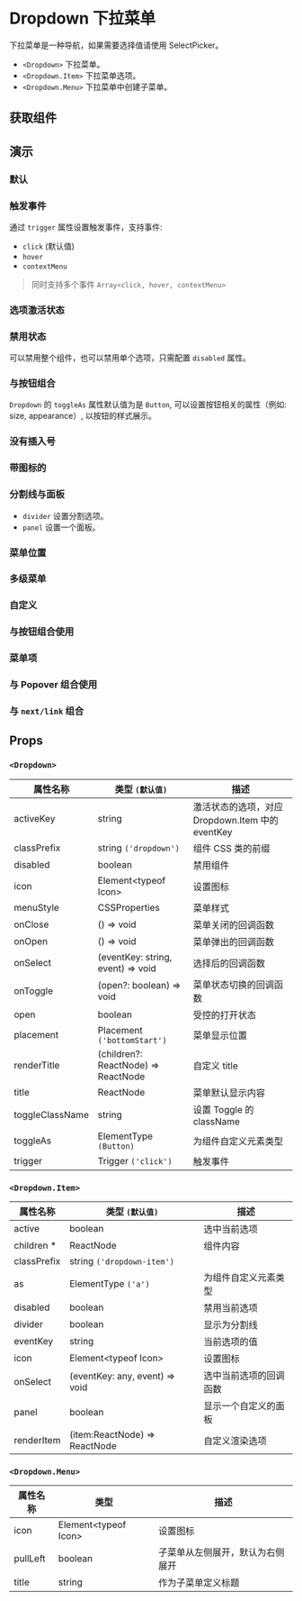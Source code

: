 # Dropdown 下拉菜单

下拉菜单是一种导航，如果需要选择值请使用 SelectPicker。

- `<Dropdown>` 下拉菜单。
- `<Dropdown.Item>` 下拉菜单选项。
- `<Dropdown.Menu>` 下拉菜单中创建子菜单。

## 获取组件

<!--{include:(components/dropdown/fragments/import.md)}-->

## 演示

### 默认

<!--{include:`basic.md`}-->

### 触发事件

通过 `trigger` 属性设置触发事件，支持事件:

- `click` (默认值)
- `hover`
- `contextMenu`

> 同时支持多个事件 `Array<click, hover, contextMenu>`

<!--{include:`trigger.md`}-->

### 选项激活状态

<!--{include:`active.md`}-->

### 禁用状态

可以禁用整个组件，也可以禁用单个选项，只需配置 `disabled` 属性。

<!--{include:`disabled.md`}-->

### 与按钮组合

`Dropdown` 的 `toggleAs` 属性默认值为是 `Button`, 可以设置按钮相关的属性（例如: size, appearance）, 以按钮的样式展示。

<!--{include:`toggle-as.md`}-->

### 没有插入号

<!--{include:`no-caret.md`}-->

### 带图标的

<!--{include:`icons.md`}-->

### 分割线与面板

- `divider` 设置分割选项。
- `panel` 设置一个面板。

<!--{include:`divider.md`}-->

### 菜单位置

<!--{include:`placement.md`}-->

### 多级菜单

<!--{include:`submenu.md`}-->

### 自定义

<!--{include:`custom.md`}-->

### 与按钮组合使用

<!--{include:`buttons.md`}-->

### 菜单项

<!--{include:`menu-items.md`}-->

### 与 Popover 组合使用

<!--{include:`with-popover.md`}-->

### 与 `next/link` 组合

<!--{include:`with-router.md`}-->

## Props

<!--{include:(_common/types/placement8.md)}-->
<!--{include:(_common/types/trigger.md)}-->

### `<Dropdown>`

| 属性名称        | 类型 `(默认值)`                     | 描述                                             |
| --------------- | ----------------------------------- | ------------------------------------------------ |
| activeKey       | string                              | 激活状态的选项，对应 Dropdown.Item 中的 eventKey |
| classPrefix     | string `('dropdown')`               | 组件 CSS 类的前缀                                |
| disabled        | boolean                             | 禁用组件                                         |
| icon            | Element&lt;typeof Icon&gt;          | 设置图标                                         |
| menuStyle       | CSSProperties                       | 菜单样式                                         |
| onClose         | () => void                          | 菜单关闭的回调函数                               |
| onOpen          | () => void                          | 菜单弹出的回调函数                               |
| onSelect        | (eventKey: string, event) => void   | 选择后的回调函数                                 |
| onToggle        | (open?: boolean) => void            | 菜单状态切换的回调函数                           |
| open            | boolean                             | 受控的打开状态                                   |
| placement       | Placement `('bottomStart')`         | 菜单显示位置                                     |
| renderTitle     | (children?: ReactNode) => ReactNode | 自定义 title                                     |
| title           | ReactNode                           | 菜单默认显示内容                                 |
| toggleClassName | string                              | 设置 Toggle 的 className                         |
| toggleAs        | ElementType `(Button)`              | 为组件自定义元素类型                             |
| trigger         | Trigger `('click')`                 | 触发事件                                         |

### `<Dropdown.Item>`

| 属性名称    | 类型 `(默认值)`                | 描述                   |
| ----------- | ------------------------------ | ---------------------- |
| active      | boolean                        | 选中当前选项           |
| children \* | ReactNode                      | 组件内容               |
| classPrefix | string `('dropdown-item')`     |
| as          | ElementType `('a')`            | 为组件自定义元素类型   |
| disabled    | boolean                        | 禁用当前选项           |
| divider     | boolean                        | 显示为分割线           |
| eventKey    | string                         | 当前选项的值           |
| icon        | Element&lt;typeof Icon&gt;     | 设置图标               |
| onSelect    | (eventKey: any, event) => void | 选中当前选项的回调函数 |
| panel       | boolean                        | 显示一个自定义的面板   |
| renderItem  | (item:ReactNode) => ReactNode  | 自定义渲染选项         |

### `<Dropdown.Menu>`

| 属性名称 | 类型                       | 描述                             |
| -------- | -------------------------- | -------------------------------- |
| icon     | Element&lt;typeof Icon&gt; | 设置图标                         |
| pullLeft | boolean                    | 子菜单从左侧展开，默认为右侧展开 |
| title    | string                     | 作为子菜单定义标题               |
